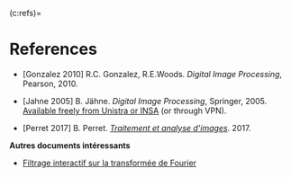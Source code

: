 (c:refs)=
# References

* [Gonzalez 2010]
  R.C. Gonzalez, R.E.Woods.
  _Digital Image Processing_,
  Pearson, 2010.

* [Jahne 2005]
  B. Jähne.
  _Digital Image Processing_,
  Springer, 2005.
  [Available freely from Unistra or INSA](https://www.springer.com/gp/book/9783540240358) (or through VPN).
  
* [Perret 2017]
  B. Perret.
  [_Traitement et  analyse d'images_](https://perso.esiee.fr/~perretb/I5FM/TAI/index.html).
  2017.

**Autres documents intéressants**

* [Filtrage interactif sur la transformée de Fourier](https://micro.magnet.fsu.edu/primer/java/digitalimaging/processing/fouriertransform/)